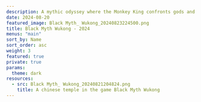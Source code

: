 ```yaml
---
description: A mythic odyssey where the Monkey King confronts gods and demons, Black Myth Wukong captivates with cinematic battles and stunning visuals, reimagining the classic tale in an action-packed RPG.
date: 2024-08-20
featured_image: Black Myth_ Wukong_20240823224500.png
title: Black Myth Wukong - 2024
menus: "main"
sort_by: Name
sort_order: asc
weight: 3
featured: true
private: true
params:
  theme: dark
resources:
  - src: Black Myth_ Wukong_20240821204824.png
    title: A chinese temple in the game Black Myth Wukong
---
```


